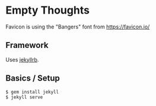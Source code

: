 # Empty Thoughts
Favicon is using the "Bangers" font from https://favicon.io/

## Framework
Uses [jekyllrb](https://jekyllrb.com/). 

## Basics / Setup
```
$ gem install jekyll
$ jekyll serve
```